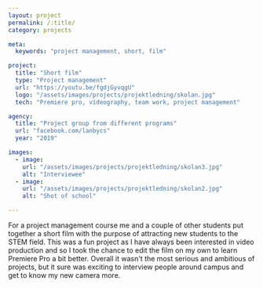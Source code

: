 ```yaml
---
layout: project
permalink: /:title/
category: projects

meta:
  keywords: "project management, short, film"

project:
  title: "Short film"
  type: "Project management"
  url: "https://youtu.be/fgdjGyvqgU"
  logo: "/assets/images/projects/projektledning/skolan.jpg"
  tech: "Premiere pro, videography, team work, project management"

agency:
  title: "Project group from different programs"
  url: "facebook.com/lanbycs"
  year: "2019"

images:
  - image:
    url: "/assets/images/projects/projektledning/skolan3.jpg"
    alt: "Interviewee"
  - image:
    url: "/assets/images/projects/projektledning/skolan2.jpg"
    alt: "Shot of school"

---
```

<p>For a project management course me and a couple of other students put together a short film with the purpose of attracting new students to the STEM field. This was a fun project as I have always been interested in video production and so I took the chance to edit the film on my own to learn Premiere Pro a bit better. Overall it wasn't the most serious and ambitious of projects, but it sure was exciting to interview people around campus and get to know my new camera more. </p>
